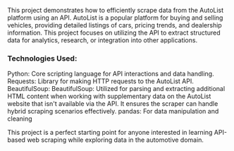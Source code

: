 This project demonstrates how to efficiently scrape data from the AutoList platform using an API. AutoList is a popular platform for buying and selling vehicles, providing detailed listings of cars, pricing trends, and dealership information. This project focuses on utilizing the API to extract structured data for analytics, research, or integration into other applications.

### Technologies Used:
Python: Core scripting language for API interactions and data handling.
Requests: Library for making HTTP requests to the AutoList API.
BeautifulSoup: BeautifulSoup: Utilized for parsing and extracting additional HTML content when working with supplementary data on the AutoList website that isn't available via the API. It ensures the scraper can handle hybrid scraping scenarios effectively.
pandas: For data manipulation and cleaning

This project is a perfect starting point for anyone interested in learning API-based web scraping while exploring data in the automotive domain.
